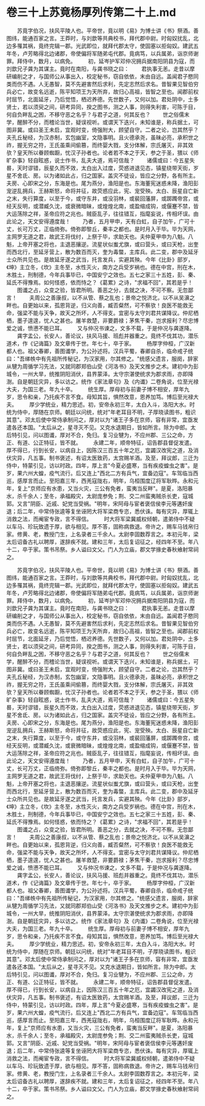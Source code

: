 # 卷三十上苏竟杨厚列传第二十上.md

　　苏竟字伯况，扶风平陵人也。平帝世，竟以明《易》为博士讲《书》祭酒。善图纬，能通百家之言。王莽时，与刘歆等共典校书，拜代郡中尉。时匈奴扰乱，北边多罹其祸，竟终完辑一郡。光武即位，就拜代郡太守，使固塞以拒匈奴。建武五年冬，卢芳略得北边诸郡，帝使偏将军随弟屯代郡。竟病笃，以兵属弟，诣京师谢罪。拜侍中，数月，以病免。 　　初，延岑护军邓仲况拥兵据南阳阴县为寇，而刘歆兄子龚为其谋主。竟时在南阳，与龚书晓之曰： 　　君执事无恙。走昔以摩研编削之才，与国师公从事出入，校定秘书，窃自依依，末由自远。盖闻君子愍同类而伤不遇。人无愚智，莫不先避害然后求利，先定志然后求名。昔智果见智伯穷兵必亡，故变名远逝，陈平知项王为天所弃，故归心高祖，皆智之至也。闻郡前权时屈节，北面延牙，乃后觉悟，栖迟养德。先世数子，又何以加。君处阴中，土多贤士，若以须臾之间，研考异同，揆之图书，测之人事，则得失利害，可陈于目，何自负畔乱之困，不移守恶之名乎？与君子之道，何其反也？ 　　世之俗儒末学，醒醉不分，而稽论当世，疑误视听。或谓天下迭兴，未知谁是，称兵据土，可图非冀。或曰圣王未启，宜观时变，倚强附大，顾望自守。二者之论，岂其然乎？夫孔丘秘经，为汉赤制，玄包幽室，文隐事明。且火德承尧，虽昧必亮，承积世之祚，握无穷之符，王氏虽乘间偷篡，而终婴大戮，支分体解，宗氏屠灭，非其效欤？皇天所以眷顾蜘蹰，忧汉子孙者也。论者若不本之于天，参之于圣，猥以《师旷杂事》轻自眩惑，说士作书，乱夫大道，焉可信哉？ 　　诸儒或曰：今五星失晷，天时谬错，辰星久而不效，太白出入过度，荧惑进退见态，镇星绕带天街，岁星不舍氐、房。以为诸如此占，归之国家。盖灾不徒设，皆应之分野，各有所主。夫房、心即宋之分，东海是也。尾为燕分，渔阳是也。东海董宪迷惑未降，渔阳彭宠逆乱拥兵，王赫斯怒，命将并征，故荧惑应此，宪、宠受殃。太白、辰星自亡新之末，失行算度，以至于今，或守东井，或没羽林，或裴回藩屏，或踯躅帝宫，或经天反明，或潜臧久沈，或衰微暗昧，或煌煌北南，或盈缩成钩，或偃蹇不禁，皆大运荡除之祥，圣帝应符之兆也。贼臣乱子，往往错互，指麾妄说，传相坏误。由此论之，天文安得遵度哉！ 　　乃者，五月甲申，天有白虹，自子加午，广可十丈，长可万丈，正临倚弥。倚弥即黎丘，秦丰之都也。是时月入于毕。毕为天网，主网罗无道之君，故武王将伐纣，上祭于毕，求助天也。夫仲夏甲申为八魁。八魁，上帝开塞之将也，主退恶攘逆。流星状似蚩尤旗，或曰营头，或曰天枪，出奎而西北行，至延牙营上，散为数百而灭，奎为毒螫，主库兵。此二变，郡中及延牙士众所共见也。是故延牙遂之武当，托言发兵，实避其殃。今年《比卦》部岁，《坤》主立冬，《坎》主冬至，水性灭火，南方之兵受岁祸也。德在中宫，刑在木，木胜土，刑制德，今年兵事毕已，中国安宁之效也。五七之家三十五姓，彭、秦、延氏不得豫焉。如何怪惑，依而恃之？《葛累》之诗，"求福不回"，其若是乎！ 　　图谶之占，众变之验，皆君所明。善恶之分，去就之决，不可不察。无忽鄙言！ 　　夫周公之善康叔，以不从管、蔡之乱也；景帝之悦济北，以不从吴濞之畔也。自更始以来，孤恩背逆，归义向善，臧否粲然，可不察欤！良医不能救无命，强梁不能与天争，故天之所坏，人不得支。宜密与太守刘君共谋降议。仲尼栖栖，墨子遑遑，忧人之甚也。屠羊救楚，非要爵禄；茅焦干秦，岂求报利？尽忠博爱之诚，愤懑不能已耳。 　　又与仲况书谏之，文多不载，于是仲况与龚遂降。 　　龚字孟公，长安人，善论议，扶风马援、班彪并器重之。竟终不伐其功，潜乐道术，作《记诲篇》及文章传于世。年七十，卒于家。 　　杨厚字仲桓，广汉新都人也。祖父春卿，善图谶学，为公孙述将。汉兵平蜀，春卿自杀，临命戒子统曰："吾绨帙中有先祖所传秘记，为汉家用，尔其修之。"统感父遗言，服阕，辞家从犍为周循学习先法，又就同郡郑伯山受《河洛书》及天文推步之术。建初中为彭城令，一州大旱，统推阴阳消伏，县界蒙泽。太守宗湛使统求为郡求雨，亦即降澍。自是朝廷灾异，多以访之。统作《家法章句》及《内谶》二卷角说，位至光禄大夫，为国三老。年九十卒。 　　统生厚。厚母初与前妻子博不相安，厚年九岁，思令和亲，乃托疾不言不食。母知其旨，惧然改意，恩养加笃。博后至光禄大夫。 　　厚少学统业，精力思述。初，安帝永初三年，太白入斗，洛阳大水。时统为侍中，厚随在京师。朝廷以问统，统对"年老耳目不明，子厚晓读图书，粗识其意"。邓太后使中常侍承制问之，厚对以为"诸王子多在京师，容有非常，宜亟发遣各还本国。"太后从之，星寻灭不见。又克水退期日，皆如所言。除为中郎。太后特引见，问以图谶，厚对不合，免归。复习业犍为，不应州郡、三公之命，方正、有道、公正特征，皆不就。 　　永建二年，顺帝特征，诏告郡县督促发遣。厚不得已，行到长安，以病自上，因陈汉三百五十年之厄，宜蠲汉改宪之道，及消伏灾异，凡五事。制书褒述，有诏太医致药，太宫赐羊酒。及至，拜议郎，三迁为侍中，特蒙引见，访以时政。四年，厚上言"今夏必盛寒，当有疾疫蝗虫之害"。是岁，果六州大蝗，疫气流行。后又连上"西北二方有兵气，宜备边寇"。车驾临当西巡，感厚言而止。至阳嘉三年，西羌寇陇右，明年，乌桓围度辽将军耿晔。永和元年，复上"京师应有水患，又当火灾，三公有免者，蛮夷当反畔"。是夏，洛阳暴水，杀千余人；至冬，承福殿灾，太尉庞参免；荆、交二州蛮夷贼杀长吏，寇城郭。又言"阴臣、近戚、妃党当受祸。"明年，宋阿母与宦者褒信侯李元等遘奸废退；后二年，中常侍张逵等复坐诬罔大将军梁商专恣，悉伏诛。每有灾异，厚辄上消救之法，而阉宦专政，言不得信。 　　时大将军梁冀威权倾朝，遣弟侍中不疑以车马、珍玩致遗于厚，欲与相见。厚不答，固称病救退。帝许之，赐车马钱帛归家。修黄、老，教授门生，上名录者三千余人。太尉李固数荐言之。本初元年，梁太后诏备古礼以聘厚，遂辞疾不就。建和三年，太后复诏征之，经四年不至。年八十二，卒于家。策书吊祭。乡人谥曰文父。门人为立庙，郡文学掾史春秋飨射常祠之。

　　苏竟字伯况，扶风平陵人也。平帝世，竟以明《易》为博士讲《书》祭酒。善图纬，能通百家之言。王莽时，与刘歆等共典校书，拜代郡中尉。时匈奴扰乱，北边多罹其祸，竟终完辑一郡。光武即位，就拜代郡太守，使固塞以拒匈奴。建武五年冬，卢芳略得北边诸郡，帝使偏将军随弟屯代郡。竟病笃，以兵属弟，诣京师谢罪。拜侍中，数月，以病免。 　　初，延岑护军邓仲况拥兵据南阳阴县为寇，而刘歆兄子龚为其谋主。竟时在南阳，与龚书晓之曰： 　　君执事无恙。走昔以摩研编削之才，与国师公从事出入，校定秘书，窃自依依，末由自远。盖闻君子愍同类而伤不遇。人无愚智，莫不先避害然后求利，先定志然后求名。昔智果见智伯穷兵必亡，故变名远逝，陈平知项王为天所弃，故归心高祖，皆智之至也。闻郡前权时屈节，北面延牙，乃后觉悟，栖迟养德。先世数子，又何以加。君处阴中，土多贤士，若以须臾之间，研考异同，揆之图书，测之人事，则得失利害，可陈于目，何自负畔乱之困，不移守恶之名乎？与君子之道，何其反也？ 　　世之俗儒末学，醒醉不分，而稽论当世，疑误视听。或谓天下迭兴，未知谁是，称兵据土，可图非冀。或曰圣王未启，宜观时变，倚强附大，顾望自守。二者之论，岂其然乎？夫孔丘秘经，为汉赤制，玄包幽室，文隐事明。且火德承尧，虽昧必亮，承积世之祚，握无穷之符，王氏虽乘间偷篡，而终婴大戮，支分体解，宗氏屠灭，非其效欤？皇天所以眷顾蜘蹰，忧汉子孙者也。论者若不本之于天，参之于圣，猥以《师旷杂事》轻自眩惑，说士作书，乱夫大道，焉可信哉？ 　　诸儒或曰：今五星失晷，天时谬错，辰星久而不效，太白出入过度，荧惑进退见态，镇星绕带天街，岁星不舍氐、房。以为诸如此占，归之国家。盖灾不徒设，皆应之分野，各有所主。夫房、心即宋之分，东海是也。尾为燕分，渔阳是也。东海董宪迷惑未降，渔阳彭宠逆乱拥兵，王赫斯怒，命将并征，故荧惑应此，宪、宠受殃。太白、辰星自亡新之末，失行算度，以至于今，或守东井，或没羽林，或裴回藩屏，或踯躅帝宫，或经天反明，或潜臧久沈，或衰微暗昧，或煌煌北南，或盈缩成钩，或偃蹇不禁，皆大运荡除之祥，圣帝应符之兆也。贼臣乱子，往往错互，指麾妄说，传相坏误。由此论之，天文安得遵度哉！ 　　乃者，五月甲申，天有白虹，自子加午，广可十丈，长可万丈，正临倚弥。倚弥即黎丘，秦丰之都也。是时月入于毕。毕为天网，主网罗无道之君，故武王将伐纣，上祭于毕，求助天也。夫仲夏甲申为八魁。八魁，上帝开塞之将也，主退恶攘逆。流星状似蚩尤旗，或曰营头，或曰天枪，出奎而西北行，至延牙营上，散为数百而灭，奎为毒螫，主库兵。此二变，郡中及延牙士众所共见也。是故延牙遂之武当，托言发兵，实避其殃。今年《比卦》部岁，《坤》主立冬，《坎》主冬至，水性灭火，南方之兵受岁祸也。德在中宫，刑在木，木胜土，刑制德，今年兵事毕已，中国安宁之效也。五七之家三十五姓，彭、秦、延氏不得豫焉。如何怪惑，依而恃之？《葛累》之诗，"求福不回"，其若是乎！ 　　图谶之占，众变之验，皆君所明。善恶之分，去就之决，不可不察。无忽鄙言！ 　　夫周公之善康叔，以不从管、蔡之乱也；景帝之悦济北，以不从吴濞之畔也。自更始以来，孤恩背逆，归义向善，臧否粲然，可不察欤！良医不能救无命，强梁不能与天争，故天之所坏，人不得支。宜密与太守刘君共谋降议。仲尼栖栖，墨子遑遑，忧人之甚也。屠羊救楚，非要爵禄；茅焦干秦，岂求报利？尽忠博爱之诚，愤懑不能已耳。 　　又与仲况书谏之，文多不载，于是仲况与龚遂降。 　　龚字孟公，长安人，善论议，扶风马援、班彪并器重之。竟终不伐其功，潜乐道术，作《记诲篇》及文章传于世。年七十，卒于家。 　　杨厚字仲桓，广汉新都人也。祖父春卿，善图谶学，为公孙述将。汉兵平蜀，春卿自杀，临命戒子统曰："吾绨帙中有先祖所传秘记，为汉家用，尔其修之。"统感父遗言，服阕，辞家从犍为周循学习先法，又就同郡郑伯山受《河洛书》及天文推步之术。建初中为彭城令，一州大旱，统推阴阳消伏，县界蒙泽。太守宗湛使统求为郡求雨，亦即降澍。自是朝廷灾异，多以访之。统作《家法章句》及《内谶》二卷角说，位至光禄大夫，为国三老。年九十卒。 　　统生厚。厚母初与前妻子博不相安，厚年九岁，思令和亲，乃托疾不言不食。母知其旨，惧然改意，恩养加笃。博后至光禄大夫。 　　厚少学统业，精力思述。初，安帝永初三年，太白入斗，洛阳大水。时统为侍中，厚随在京师。朝廷以问统，统对"年老耳目不明，子厚晓读图书，粗识其意"。邓太后使中常侍承制问之，厚对以为"诸王子多在京师，容有非常，宜亟发遣各还本国。"太后从之，星寻灭不见。又克水退期日，皆如所言。除为中郎。太后特引见，问以图谶，厚对不合，免归。复习业犍为，不应州郡、三公之命，方正、有道、公正特征，皆不就。 　　永建二年，顺帝特征，诏告郡县督促发遣。厚不得已，行到长安，以病自上，因陈汉三百五十年之厄，宜蠲汉改宪之道，及消伏灾异，凡五事。制书褒述，有诏太医致药，太宫赐羊酒。及至，拜议郎，三迁为侍中，特蒙引见，访以时政。四年，厚上言"今夏必盛寒，当有疾疫蝗虫之害"。是岁，果六州大蝗，疫气流行。后又连上"西北二方有兵气，宜备边寇"。车驾临当西巡，感厚言而止。至阳嘉三年，西羌寇陇右，明年，乌桓围度辽将军耿晔。永和元年，复上"京师应有水患，又当火灾，三公有免者，蛮夷当反畔"。是夏，洛阳暴水，杀千余人；至冬，承福殿灾，太尉庞参免；荆、交二州蛮夷贼杀长吏，寇城郭。又言"阴臣、近戚、妃党当受祸。"明年，宋阿母与宦者褒信侯李元等遘奸废退；后二年，中常侍张逵等复坐诬罔大将军梁商专恣，悉伏诛。每有灾异，厚辄上消救之法，而阉宦专政，言不得信。 　　时大将军梁冀威权倾朝，遣弟侍中不疑以车马、珍玩致遗于厚，欲与相见。厚不答，固称病救退。帝许之，赐车马钱帛归家。修黄、老，教授门生，上名录者三千余人。太尉李固数荐言之。本初元年，梁太后诏备古礼以聘厚，遂辞疾不就。建和三年，太后复诏征之，经四年不至。年八十二，卒于家。策书吊祭。乡人谥曰文父。门人为立庙，郡文学掾史春秋飨射常祠之。



























